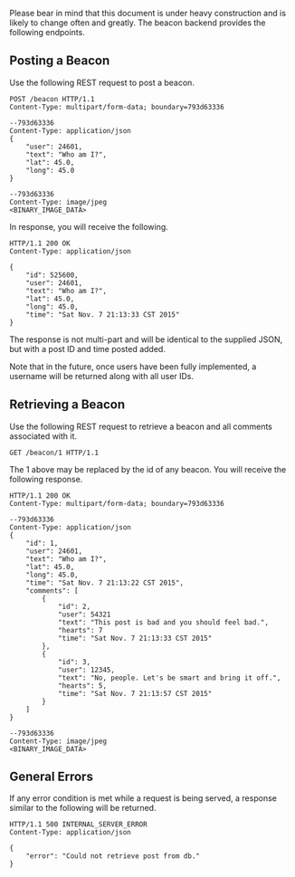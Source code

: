 Please bear in mind that this document is under heavy
construction and is likely to change often and greatly.
The beacon backend provides the following endpoints.

## Posting a Beacon

Use the following REST request to post a beacon.

```http
POST /beacon HTTP/1.1
Content-Type: multipart/form-data; boundary=793d63336

--793d63336
Content-Type: application/json
{
    "user": 24601,
    "text": "Who am I?",
    "lat": 45.0,
    "long": 45.0
}

--793d63336
Content-Type: image/jpeg
<BINARY_IMAGE_DATA>
```

In response, you will receive the following.
```http
HTTP/1.1 200 OK
Content-Type: application/json

{
    "id": 525600,
    "user": 24601,
    "text": "Who am I?",
    "lat": 45.0,
    "long": 45.0,
    "time": "Sat Nov. 7 21:13:33 CST 2015"
}
```
The response is not multi-part and will be identical
to the supplied JSON, but with a post ID and time
posted added.

Note that in the future, once users have been fully
implemented, a username will be returned along with
all user IDs.

## Retrieving a Beacon

Use the following REST request to retrieve a beacon and
all comments associated with it.

```http
GET /beacon/1 HTTP/1.1
```

The 1 above may be replaced by the id of any beacon.
You will receive the following response.

```http
HTTP/1.1 200 OK
Content-Type: multipart/form-data; boundary=793d63336

--793d63336
Content-Type: application/json
{
    "id": 1,
    "user": 24601,
    "text": "Who am I?",
    "lat": 45.0,
    "long": 45.0,
    "time": "Sat Nov. 7 21:13:22 CST 2015",
    "comments": [
        {
            "id": 2,
            "user": 54321
            "text": "This post is bad and you should feel bad.",
            "hearts": 7
            "time": "Sat Nov. 7 21:13:33 CST 2015"
        },
        {
            "id": 3,
            "user": 12345,
            "text": "No, people. Let's be smart and bring it off.",
            "hearts": 5,
            "time": "Sat Nov. 7 21:13:57 CST 2015"
        }
    ]
}

--793d63336
Content-Type: image/jpeg
<BINARY_IMAGE_DATA>
```

## General Errors
If any error condition is met while a request is being served, a
response similar to the following will be returned.

```http
HTTP/1.1 500 INTERNAL_SERVER_ERROR
Content-Type: application/json

{
    "error": "Could not retrieve post from db."
}
```
